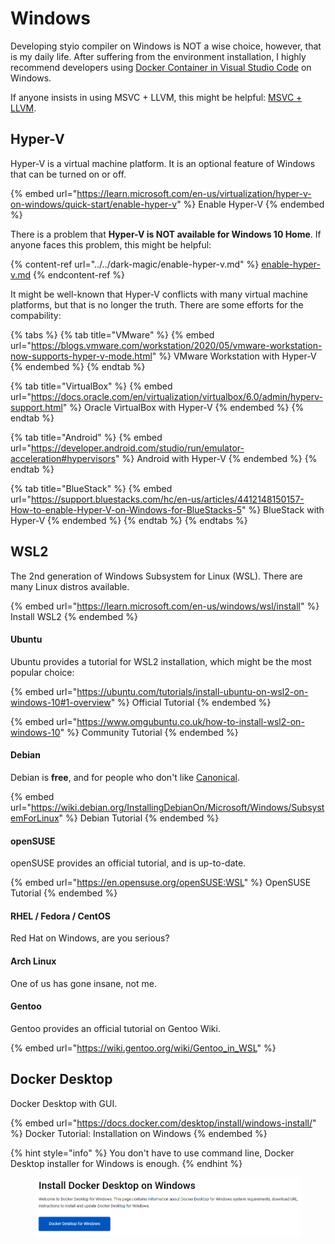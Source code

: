 # Windows

Developing styio compiler on Windows is NOT a wise choice, however, that is my daily life. After suffering from the environment installation, I highly recommend developers using [Docker Container in Visual Studio Code](https://code.visualstudio.com/docs/containers/overview) on Windows.&#x20;

If anyone insists in using MSVC + LLVM, this might be helpful: [MSVC + LLVM](../msvc.md).&#x20;

## Hyper-V

Hyper-V is a virtual machine platform. It is an optional feature of Windows that can be turned on or off.&#x20;

{% embed url="https://learn.microsoft.com/en-us/virtualization/hyper-v-on-windows/quick-start/enable-hyper-v" %}
Enable Hyper-V
{% endembed %}

There is a problem that **Hyper-V is NOT available for Windows 10 Home**. If anyone faces this problem, this might be helpful:&#x20;

{% content-ref url="../../dark-magic/enable-hyper-v.md" %}
[enable-hyper-v.md](../../dark-magic/enable-hyper-v.md)
{% endcontent-ref %}

It might be well-known that Hyper-V conflicts with many virtual machine platforms, but that is no longer the truth. There are some efforts for the compability:

{% tabs %}
{% tab title="VMware" %}
{% embed url="https://blogs.vmware.com/workstation/2020/05/vmware-workstation-now-supports-hyper-v-mode.html" %}
VMware Workstation with Hyper-V
{% endembed %}
{% endtab %}

{% tab title="VirtualBox" %}
{% embed url="https://docs.oracle.com/en/virtualization/virtualbox/6.0/admin/hyperv-support.html" %}
Oracle VirtualBox with Hyper-V
{% endembed %}
{% endtab %}

{% tab title="Android" %}
{% embed url="https://developer.android.com/studio/run/emulator-acceleration#hypervisors" %}
Android with Hyper-V
{% endembed %}
{% endtab %}

{% tab title="BlueStack" %}
{% embed url="https://support.bluestacks.com/hc/en-us/articles/4412148150157-How-to-enable-Hyper-V-on-Windows-for-BlueStacks-5" %}
BlueStack with Hyper-V
{% endembed %}
{% endtab %}
{% endtabs %}

## WSL2

The 2nd generation of Windows Subsystem for Linux (WSL). There are many Linux distros available.&#x20;

{% embed url="https://learn.microsoft.com/en-us/windows/wsl/install" %}
Install WSL2
{% endembed %}

#### Ubuntu

Ubuntu provides a tutorial for WSL2 installation, which might be the most popular choice:

{% embed url="https://ubuntu.com/tutorials/install-ubuntu-on-wsl2-on-windows-10#1-overview" %}
Official Tutorial
{% endembed %}

{% embed url="https://www.omgubuntu.co.uk/how-to-install-wsl2-on-windows-10" %}
Community Tutorial
{% endembed %}

#### Debian

Debian is **free**, and for people who don't like [Canonical](https://canonical.com/).

{% embed url="https://wiki.debian.org/InstallingDebianOn/Microsoft/Windows/SubsystemForLinux" %}
Debian Tutorial
{% endembed %}

#### openSUSE

openSUSE provides an official tutorial, and is up-to-date.

{% embed url="https://en.opensuse.org/openSUSE:WSL" %}
OpenSUSE Tutorial
{% endembed %}

#### RHEL / Fedora / CentOS

Red Hat on Windows, are you serious?&#x20;

#### Arch Linux

One of us has gone insane, not me.

#### Gentoo

Gentoo provides an official tutorial on Gentoo Wiki.

{% embed url="https://wiki.gentoo.org/wiki/Gentoo_in_WSL" %}

## Docker Desktop

Docker Desktop with GUI.

{% embed url="https://docs.docker.com/desktop/install/windows-install/" %}
Docker Tutorial: Installation on Windows
{% endembed %}

{% hint style="info" %}
You don't have to use command line, Docker Desktop installer for Windows is enough.
{% endhint %}

<figure><img src="../../.gitbook/assets/image.png" alt=""><figcaption></figcaption></figure>
